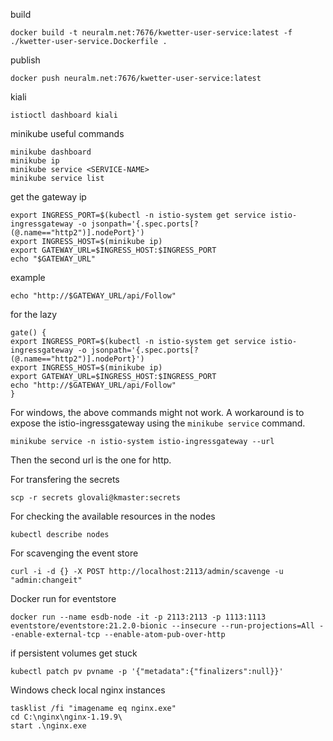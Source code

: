 build
```
docker build -t neuralm.net:7676/kwetter-user-service:latest -f ./kwetter-user-service.Dockerfile .
```
publish
```
docker push neuralm.net:7676/kwetter-user-service:latest
```
kiali
```
istioctl dashboard kiali
```
minikube useful commands
```
minikube dashboard
minikube ip
minikube service <SERVICE-NAME>
minikube service list
```
get the gateway ip
```
export INGRESS_PORT=$(kubectl -n istio-system get service istio-ingressgateway -o jsonpath='{.spec.ports[?(@.name=="http2")].nodePort}')
export INGRESS_HOST=$(minikube ip)
export GATEWAY_URL=$INGRESS_HOST:$INGRESS_PORT
echo "$GATEWAY_URL"
```
example
```
echo "http://$GATEWAY_URL/api/Follow"
```
for the lazy
```
gate() {
export INGRESS_PORT=$(kubectl -n istio-system get service istio-ingressgateway -o jsonpath='{.spec.ports[?(@.name=="http2")].nodePort}')
export INGRESS_HOST=$(minikube ip)
export GATEWAY_URL=$INGRESS_HOST:$INGRESS_PORT
echo "http://$GATEWAY_URL/api/Follow"
}
```
For windows, the above commands might not work.
A workaround is to expose the istio-ingressgateway using the `minikube service` command.
```
minikube service -n istio-system istio-ingressgateway --url
```
Then the second url is the one for http.

For transfering the secrets
```
scp -r secrets glovali@kmaster:secrets
```

For checking the available resources in the nodes
```
kubectl describe nodes
```

For scavenging the event store
```
curl -i -d {} -X POST http://localhost:2113/admin/scavenge -u "admin:changeit"
```

Docker run for eventstore
```
docker run --name esdb-node -it -p 2113:2113 -p 1113:1113 eventstore/eventstore:21.2.0-bionic --insecure --run-projections=All --enable-external-tcp --enable-atom-pub-over-http
```

if persistent volumes get stuck
```
kubectl patch pv pvname -p '{"metadata":{"finalizers":null}}'
```

Windows check local nginx instances
```
tasklist /fi "imagename eq nginx.exe"
cd C:\nginx\nginx-1.19.9\
start .\nginx.exe
```